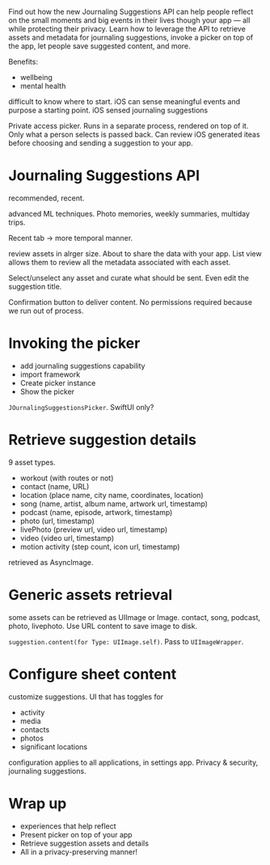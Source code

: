 Find out how the new Journaling Suggestions API can help people reflect on the small moments and big events in their lives though your app — all while protecting their privacy. Learn how to leverage the API to retrieve assets and metadata for journaling suggestions, invoke a picker on top of the app, let people save suggested content, and more.

Benefits:
* wellbeing
* mental health

difficult to know where to start.  iOS can sense meaningful events and purpose a starting point.
iOS sensed journaling suggestions

Private access picker.  Runs in a separate process, rendered on top of it.  Only what a person selects is passed back.  Can review iOS generated iteas before choosing and sending a suggestion to your app.

# Journaling Suggestions API

recommended, recent.

advanced ML techniques.  Photo memories, weekly summaries, multiday trips.

Recent tab -> more temporal manner.  

review assets in alrger size.  About to share the data with your app.  List view allows them to review all the metadata associated with each asset.

Select/unselect any asset and curate what should be sent.  Even edit the suggestion title.

Confirmation button to deliver content.  No permissions required because we run out of process.

# Invoking the picker
* add journaling suggestions capability
* import framework
* Create picker instance
* Show the picker

`JOurnalingSuggestionsPicker`.  SwiftUI only?

# Retrieve suggestion details

9 asset types.

* workout (with routes or not)
* contact (name, URL)
* location (place name, city name, coordinates, location)
* song (name, artist, album name, artwork url, timestamp)
* podcast (name, episode, artwork, timestamp)
* photo (url, timestamp)
* livePhoto (preview url, video url, timestamp)
* video (video url, timestamp)
* motion activity (step count, icon url, timestamp)

retrieved as AsyncImage.  


# Generic assets retrieval

some assets can be retrieved as UIImage or Image.
contact, song, podcast, photo, livephoto.  Use URL content to save image to disk.  

`suggestion.content(for Type: UIImage.self)`.  Pass to `UIImageWrapper`.

# Configure sheet content

customize suggestions.  UI that has toggles for
* activity
* media
* contacts
* photos
* significant locations

configuration applies to all applications, in settings app.  Privacy & security, journaling suggestions.

# Wrap up
* experiences that help reflect
* Present picker on top of your app
* Retrieve suggestion assets and details
* All in a privacy-preserving manner!

